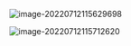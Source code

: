 ![image-20220712115629698](C:\Users\Wook\AppData\Roaming\Typora\typora-user-images\image-20220712115629698.png)

![image-20220712115712620](C:\Users\Wook\AppData\Roaming\Typora\typora-user-images\image-20220712115712620.png)